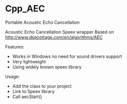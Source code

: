 # Cpp_AEC
Portable Acoustic Echo Cancellation

Acoustic Echo Cancellation Speex wrapper Based on http://www.dspcottage.com/en/algorithms/AEC

Features:
- Works in Windows no need for sound drivers support
- Very lightweight
- Using widely known speex library

Usage:
- Add the class to your project
- Link to Speex library
- Call aecStart()
